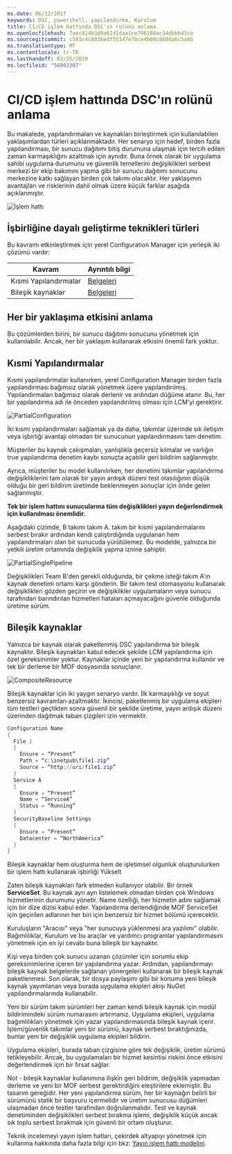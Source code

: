 ```yaml
---
ms.date: 06/12/2017
keywords: DSC, powershell, yapılandırma, Kurulum
title: CI/CD işlem hattında DSC'ın rolünü anlama
ms.openlocfilehash: 7aec414b3d8e61d1daa1ce796184ac34dbbb43ce
ms.sourcegitcommit: c581c4c8036edf55147e7bce4b00c860da6c5a8b
ms.translationtype: MT
ms.contentlocale: tr-TR
ms.lasthandoff: 02/25/2019
ms.locfileid: "56803387"
---
```

# <a name="understanding-dscs-role-in-a-cicd-pipeline"></a>CI/CD işlem hattında DSC'ın rolünü anlama

Bu makalede, yapılandırmaları ve kaynakları birleştirmek için kullanılabilen yaklaşımlardan türleri açıklanmaktadır.
Her senaryo için hedef, birden fazla yapılandırması, bir sunucu dağıtımı bitiş durumuna ulaşmak için tercih edilen zaman karmaşıklığını azaltmak için aynıdır.
Buna örnek olarak bir uygulama sahibi uygulama durumunu ve güvenlik temellerini değişiklikleri serbest merkezi bir ekip bakımını yapma gibi bir sunucu dağıtımı sonucunu merkezine katkı sağlayan birden çok takımı olacaktır.
Her yaklaşımın avantajları ve risklerinin dahil olmak üzere küçük farklar aşağıda açıklanmıştır.

![İşlem hattı](../images/Pipeline.jpg)

## <a name="types-of-collaborative-authoring-techniques"></a>İşbirliğine dayalı geliştirme teknikleri türleri

Bu kavramı etkinleştirmek için yerel Configuration Manager için yerleşik iki çözümü vardır:

| Kavram | Ayrıntılı bilgi
|-|-
| Kısmi Yapılandırmalar | [Belgeleri](../pull-server/partialConfigs.md)
| Bileşik kaynaklar | [Belgeleri](../resources/authoringResourceComposite.md)

## <a name="understanding-the-impact-of-each-approach"></a>Her bir yaklaşıma etkisini anlama

Bu çözümlerden birini, bir sunucu dağıtımı sonucunu yönetmek için kullanılabilir.
Ancak, her bir yaklaşım kullanarak etkisini önemli fark yoktur.

## <a name="partial-configurations"></a>Kısmi Yapılandırmalar

Kısmi yapılandırmalar kullanırken, yerel Configuration Manager birden fazla yapılandırması bağımsız olarak yönetmek üzere yapılandırılmış.
Yapılandırmaları bağımsız olarak derlenir ve ardından düğüme atanır.
Bu, her bir yapılandırma adı ile önceden yapılandırılmış olması için LCM'yi gerektirir.

![PartialConfiguration](../images/PartialConfiguration.jpg)

İki kısmi yapılandırmaları sağlamak ya da daha, takımlar üzerinde sık iletişim veya işbirliği avantajı olmadan bir sunucunun yapılandırmasını tam denetim.

Müşteriler bu kaynak çakışmaları, yanlışlıkla geçersiz kılmalar ve varlığın true yapılandırma denetim kaybı sonuçta açabilir geri bildirim sağlanmıştır.

Ayrıca, müşteriler bu model kullanılırken, her denetimi takımlar yapılandırma değişikliklerini tam olarak bir yayın ardışık düzeni test olasılığının düşük olduğu bir geri bildirim üretimde beklenmeyen sonuçlar için önde gelen sağlanmıştır.

**Tek bir işlem hattını sunucularına tüm değişiklikleri yayın değerlendirmek için kullanılması önemlidir.**

Aşağıdaki çizimde, B takımı takım A. takım bir kısmi yapılandırmalarını serbest bırakır ardından kendi çalıştırdığında uygulanan hem yapılandırmaları olan bir sunucuda yürütülemez.
Bu modelde, yalnızca bir yetkili üretim ortamında değişiklik yapma iznine sahiptir.

![PartialSinglePipeline](../images/PartialSinglePipeline.jpg)

Değişiklikleri Team B'den gerekli olduğunda, bir çekme isteği takım A'ın kaynak denetimi ortamı karşı gönderin.
Bir takım test otomasyonu kullanarak değişiklikleri gözden geçirin ve değişiklikler uygulamaların veya sunucu tarafından barındırılan hizmetleri hataları açmayacağını güvenle olduğunda üretime sürüm.

## <a name="composite-resources"></a>Bileşik kaynaklar

Yalnızca bir kaynak olarak paketlenmiş DSC yapılandırma bir bileşik kaynaktır.
Bileşik kaynakları kabul edecek şekilde LCM yapılandırma için özel gereksinimler yoktur.
Kaynaklar içinde yeni bir yapılandırma kullanılır ve tek bir derleme bir MOF dosyasında sonuçlanır.

![CompositeResource](../images/CompositeResource.jpg)

Bileşik kaynaklar için iki yaygın senaryo vardır.
İlk karmaşıklığı ve soyut benzersiz kavramları azaltmaktır.
İkincisi, paketlenmiş bir uygulama ekipleri tüm testleri geçtikten sonra güvenli bir şekilde üretime, yayın ardışık düzeni üzerinden dağıtmak taban çizgileri izin vermektir.

```PowerShell
Configuration Name
{
  File 1
  {
    Ensure = “Present”
    Path = “c:\inetpub\file1.zip”
    Source = “http://uri/file1.zip”
  }
  Service A
  {
    Ensure = “Present”
    Name = “ServiceA”
    Status = “Running”
  }
  SecurityBaseline Settings
  {
    Ensure = “Present”
    Datacenter = “NorthAmerica”
  }
}
```

Bileşik kaynaklar hem oluşturma hem de işletimsel olgunluk oluşturulurken bir işlem hattı kullanarak işbirliği Yükselt

Zaten bileşik kaynakları fark etmeden kullanıyor olabilir.
Bir örnek **ServiceSet**.
Bu kaynak ayrı ayrı listelemek olmadan birden çok Windows hizmetlerinin durumunu yönetir.
Name özelliği, her hizmetin adını sağlamak için bir dize dizisi kabul eder.
Yapılandırma derlendiğinde MOF ServiceSet için geçirilen adlarının her biri için benzersiz bir hizmet bölümü içerecektir.

Kuruluşların "Aracısı" veya "her sunucuya yüklenmesi ara yazılımı" olabilir.
Bağımlılıklar, Kurulum ve bu araçlar ve yardımcı programlar yapılandırmasını yönetmek için en iyi cevabı buna bileşik bir kaynaktır.

Kişi veya birden çok sunucu uzanan çözümler için sorumlu ekip gereksinimlerine içeren bir yapılandırma yazar.
Ardından, yapılandırmayı bileşik kaynak belgelerde sağlanan yönergeleri kullanarak bir bileşik kaynak paketlenmesi.
Son olarak, bir dosya paylaşımı gibi bir konuma yeni bileşik kaynak yayımlanan veya burada uygulama ekipleri akışı NuGet yapılandırmalarında kullanabilir.

Yeni bir sürüm takım sürümleri her zaman kendi bileşik kaynak için modül bildirimindeki sürüm numarasını artırmanız.
Uygulama ekipleri, uygulama bağımlılıkları yönetmek için yazar yapılandırmasında bileşik kaynak içerir.
İşlem/güvenlik takımlar yeni bir sürümü, kaynak serbest bıraktığınızda, bunlar yeni bir değişiklik uygulama ekipleri bildirin.

Uygulama ekipleri, burada taban çizgisine göre tek değişiklik, üretim sürümü tetikleyebilir.
Ancak, bu uygulamaları bir hizmet kesintisi riskini önce etkisini değerlendirmek için bir fırsat sağlar.

Not - bileşik kaynaklar kullanımına ilişkin geri bildirim, değişiklik yapmadan derleme ve yeni bir MOF serbest gerektirdiğini eleştirilere eklemiştir.
Bu tasarım gereğidir.
Her yeni yapılandırma sürüm, her bir kaynağın belirli bir sürümünü statik bir başvuru içermelidir ve üretim sunucusu düğümleri ulaşmadan önce testler tarafından doğrulanmalıdır.
Test ve kaynak denetiminden değişiklikleri serbest bırakma işlemi, değişiklik küçük ancak sık toplu serbest bırakmak için güvenli bir ortam oluşturur.

Teknik incelemeyi yayın işlem hatları, çekirdek altyapıyı yönetmek için kullanma hakkında daha fazla bilgi için bkz: [Yayın işlem hattı modelini](../further-reading/whitepapers.md).
